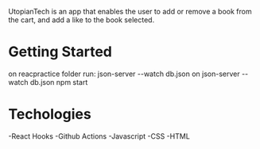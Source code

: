 UtopianTech is an app that enables the user to add or remove a book from the cart, and add a like to the book selected.

# Getting Started
on reacpractice folder run:
json-server --watch db.json
on json-server --watch db.json
npm start

# Techologies 
-React Hooks
-Github Actions
-Javascript
-CSS
-HTML
